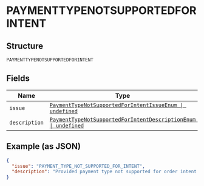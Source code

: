 
# PAYMENTTYPENOTSUPPORTEDFORINTENT

## Structure

`PAYMENTTYPENOTSUPPORTEDFORINTENT`

## Fields

| Name | Type | Tags | Description |
|  --- | --- | --- | --- |
| `issue` | [`PaymentTypeNotSupportedForIntentIssueEnum \| undefined`](../../doc/models/payment-type-not-supported-for-intent-issue-enum.md) | Optional | - |
| `description` | [`PaymentTypeNotSupportedForIntentDescriptionEnum \| undefined`](../../doc/models/payment-type-not-supported-for-intent-description-enum.md) | Optional | - |

## Example (as JSON)

```json
{
  "issue": "PAYMENT_TYPE_NOT_SUPPORTED_FOR_INTENT",
  "description": "Provided payment type not supported for order intent. Payment authorizations are supported only for order with `intent=AUTHORIZE` and payment captures are supported only for order with `intent=CAPTURE`."
}
```

